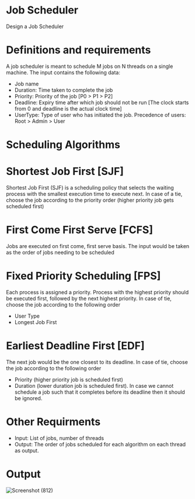 # Job Scheduler
Design a Job Scheduler
# Definitions and requirements
A job scheduler is meant to schedule M jobs on N threads on a single machine. The input contains the following data:
-  Job name
-  Duration: Time taken to complete the job
-  Priority: Priority of the job [P0 > P1 > P2]
-  Deadline: Expiry time after which job should not be run [The clock starts from 0 and deadline is the actual clock time]
-  UserType: Type of user who has initiated the job. Precedence of users: Root > Admin > User
# Scheduling Algorithms 
# Shortest Job First [SJF]
Shortest Job First (SJF) is a scheduling policy that selects the waiting process with the smallest execution time to execute next.
In case of a tie, choose the job according to the priority order (higher priority job gets scheduled first)

# First Come First Serve [FCFS]
Jobs are executed on first come, first serve basis. The input would be taken as the order of jobs needing to be scheduled
# Fixed Priority Scheduling [FPS]
Each process is assigned a priority. Process with the highest priority should be executed first, followed by the next highest priority. In case of tie, choose the job according to the following order
- User Type
-  Longest Job First
# Earliest Deadline First [EDF]
The next job would be the one closest to its deadline. In case of tie, choose the job according to the following order
- Priority (higher priority job is scheduled first)
-  Duration (lower duration job is scheduled first).
In case we cannot schedule a job such that it completes before its deadline then it should be ignored.

# Other Requirments 
- Input: List of jobs, number of threads
- Output: The order of jobs scheduled for each algorithm on each thread as output.

# Output
![Screenshot (812)](https://github.com/hksirya/LowLevelDesign/assets/104431269/db9ccf63-d0c7-43ca-bd92-dc434c07855c)


